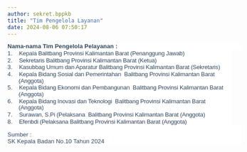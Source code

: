 ```yaml
---
author: sekret.bppkb
title: "Tim Pengelola Layanan"
date: 2024-08-06 07:50:17
---
```

<p class="MsoNormal" style="line-height: 1.1; background: white; margin: 0cm -16.5pt 0cm 0cm; text-align: left;"><span style="font-size: 10pt; font-family: arial, helvetica, sans-serif;"><strong><span style="color: #34495e;"><span style="vertical-align: inherit;"><span style="vertical-align: inherit;">Nama-nama Tim Pengelola Pelayanan :</span></span></span></strong></span></p>

<p class="MsoListParagraphCxSpFirst" style="text-indent: -18.75pt; line-height: 1.1; background: white; margin: 0cm 0cm 0cm 18.75pt; text-align: left;"><span style="font-size: 10pt; font-family: arial, helvetica, sans-serif;"><!-- [if !supportLists]--><span style="color: #34495e;"><span style="mso-list: Ignore;"><span style="vertical-align: inherit;"><span style="vertical-align: inherit;">1.</span></span><span style="font-style: normal; font-variant: normal; font-size-adjust: none; font-kerning: auto; font-optical-sizing: auto; font-feature-settings: normal; font-variation-settings: normal; font-weight: normal; font-stretch: normal; line-height: normal;">&nbsp;&nbsp;&nbsp; </span></span></span><!--[endif]--><span lang="EN-US" style="color: #34495e; letter-spacing: -0.2pt;"><span style="vertical-align: inherit;"><span style="vertical-align: inherit;"> Kepala Balitbang Provinsi Kalimantan Barat (Penanggung Jawab)</span></span></span></span></p>

<p class="MsoListParagraphCxSpMiddle" style="text-indent: -18.75pt; line-height: 1.1; background: white; margin: 0cm 0cm 0cm 18.75pt; text-align: left;"><span style="font-size: 10pt; font-family: arial, helvetica, sans-serif;"><!-- [if !supportLists]--><span style="color: #34495e;"><span style="mso-list: Ignore;"><span style="vertical-align: inherit;"><span style="vertical-align: inherit;">2.</span></span><span style="font-style: normal; font-variant: normal; font-size-adjust: none; font-kerning: auto; font-optical-sizing: auto; font-feature-settings: normal; font-variation-settings: normal; font-weight: normal; font-stretch: normal; line-height: normal;">&nbsp;&nbsp;&nbsp; </span></span></span><!--[endif]--><span lang="EN-US" style="color: #34495e; letter-spacing: -0.2pt;"><span style="vertical-align: inherit;"><span style="vertical-align: inherit;"> Sekretaris Balitbang Provinsi Kalimantan Barat (Ketua)</span></span></span></span></p>

<p class="MsoListParagraphCxSpMiddle" style="text-indent: -18.75pt; line-height: 1.1; background: white; margin: 0cm 0cm 0cm 18.75pt; text-align: left;"><span style="font-size: 10pt; font-family: arial, helvetica, sans-serif;"><!-- [if !supportLists]--><span style="color: #34495e;"><span style="mso-list: Ignore;"><span style="vertical-align: inherit;"><span style="vertical-align: inherit;">3.</span></span><span style="font-style: normal; font-variant: normal; font-size-adjust: none; font-kerning: auto; font-optical-sizing: auto; font-feature-settings: normal; font-variation-settings: normal; font-weight: normal; font-stretch: normal; line-height: normal;">&nbsp;&nbsp;&nbsp; </span></span></span><!--[endif]--><span lang="EN-US" style="color: #34495e; letter-spacing: -0.2pt;"><span style="vertical-align: inherit;"><span style="vertical-align: inherit;"> Kasubbag Umum dan Aparatur Balitbang Provinsi Kalimantan Barat (Sekretaris)</span></span></span></span></p>

<p class="MsoListParagraphCxSpMiddle" style="text-indent: -18.75pt; line-height: 1.1; background: white; margin: 0cm 0cm 0cm 18.75pt; text-align: left;"><span style="font-size: 10pt; font-family: arial, helvetica, sans-serif;"><!-- [if !supportLists]--><span style="color: #34495e;"><span style="mso-list: Ignore;"><span style="vertical-align: inherit;"><span style="vertical-align: inherit;">4.</span></span><span style="font-style: normal; font-variant: normal; font-size-adjust: none; font-kerning: auto; font-optical-sizing: auto; font-feature-settings: normal; font-variation-settings: normal; font-weight: normal; font-stretch: normal; line-height: normal;">&nbsp;&nbsp;&nbsp; </span></span></span><!--[endif]--><span lang="EN-US" style="color: #34495e; letter-spacing: -0.2pt;"><span style="vertical-align: inherit;"><span style="vertical-align: inherit;"> Kepala Bidang Sosial dan Pemerintahan&nbsp; </span></span></span><span style="color: #34495e; letter-spacing: -0.2pt;"><span style="vertical-align: inherit;"><span style="vertical-align: inherit;">Balitbang Provinsi Kalimantan Barat (Anggota)</span></span></span></span></p>

<p class="MsoListParagraphCxSpMiddle" style="text-indent: -18.75pt; line-height: 1.1; background: white; margin: 0cm 0cm 0cm 18.75pt; text-align: left;"><span style="font-size: 10pt; font-family: arial, helvetica, sans-serif;"><!-- [if !supportLists]--><span style="color: #34495e;"><span style="mso-list: Ignore;"><span style="vertical-align: inherit;"><span style="vertical-align: inherit;">5.</span></span><span style="font-style: normal; font-variant: normal; font-size-adjust: none; font-kerning: auto; font-optical-sizing: auto; font-feature-settings: normal; font-variation-settings: normal; font-weight: normal; font-stretch: normal; line-height: normal;">&nbsp;&nbsp;&nbsp; </span></span></span><!--[endif]--><span lang="EN-US" style="color: #34495e; letter-spacing: -0.2pt;"><span style="vertical-align: inherit;"><span style="vertical-align: inherit;"> Kepala Bidang Ekonomi dan Pembangunan&nbsp; </span></span></span><span style="color: #34495e; letter-spacing: -0.2pt;"><span style="vertical-align: inherit;"><span style="vertical-align: inherit;">Balitbang Provinsi Kalimantan Barat (Anggota)</span></span></span></span></p>

<p class="MsoListParagraphCxSpMiddle" style="text-indent: -18.75pt; line-height: 1.1; background: white; margin: 0cm 0cm 0cm 18.75pt; text-align: left;"><span style="font-size: 10pt; font-family: arial, helvetica, sans-serif;"><!-- [if !supportLists]--><span style="color: #34495e;"><span style="mso-list: Ignore;"><span style="vertical-align: inherit;"><span style="vertical-align: inherit;">6.</span></span><span style="font-style: normal; font-variant: normal; font-size-adjust: none; font-kerning: auto; font-optical-sizing: auto; font-feature-settings: normal; font-variation-settings: normal; font-weight: normal; font-stretch: normal; line-height: normal;">&nbsp;&nbsp;&nbsp; </span></span></span><!--[endif]--><span lang="EN-US" style="color: #34495e; letter-spacing: -0.2pt;"><span style="vertical-align: inherit;"><span style="vertical-align: inherit;"> Kepala Bidang Inovasi dan Teknologi&nbsp; </span></span></span><span style="color: #34495e; letter-spacing: -0.2pt;"><span style="vertical-align: inherit;"><span style="vertical-align: inherit;">Balitbang Provinsi Kalimantan Barat (Anggota)</span></span></span></span></p>

<p class="MsoListParagraphCxSpMiddle" style="text-indent: -18.75pt; line-height: 1.1; background: white; margin: 0cm 0cm 0cm 18.75pt; text-align: left;"><span style="font-size: 10pt; font-family: arial, helvetica, sans-serif;"><!-- [if !supportLists]--><span style="color: #34495e;"><span style="mso-list: Ignore;"><span style="vertical-align: inherit;"><span style="vertical-align: inherit;">7.</span></span><span style="font-style: normal; font-variant: normal; font-size-adjust: none; font-kerning: auto; font-optical-sizing: auto; font-feature-settings: normal; font-variation-settings: normal; font-weight: normal; font-stretch: normal; line-height: normal;">&nbsp;&nbsp;&nbsp; </span></span></span><!--[endif]--><span lang="EN-US" style="color: #34495e; letter-spacing: -0.2pt;"><span style="vertical-align: inherit;"><span style="vertical-align: inherit;"> Surawan, S.Pi (Pelaksana&nbsp; </span></span></span><span style="color: #34495e; letter-spacing: -0.2pt;"><span style="vertical-align: inherit;"><span style="vertical-align: inherit;">Balitbang Provinsi Kalimantan Barat (Anggota)</span></span></span></span></p>

<p class="MsoListParagraphCxSpLast" style="text-indent: -18.75pt; line-height: 1.1; background: white; margin: 0cm 0cm 0cm 18.75pt; text-align: left;"><span style="font-size: 10pt; font-family: arial, helvetica, sans-serif;"><!-- [if !supportLists]--><span style="color: #34495e;"><span style="mso-list: Ignore;"><span style="vertical-align: inherit;"><span style="vertical-align: inherit;">8.</span></span><span style="font-style: normal; font-variant: normal; font-size-adjust: none; font-kerning: auto; font-optical-sizing: auto; font-feature-settings: normal; font-variation-settings: normal; font-weight: normal; font-stretch: normal; line-height: normal;">&nbsp;&nbsp;&nbsp; </span></span></span><!--[endif]--><span lang="EN-US" style="color: #34495e; letter-spacing: -0.2pt;"><span style="vertical-align: inherit;"><span style="vertical-align: inherit;"> Efenbdi (Pelaksana Balitbang Provinsi Kalimantan Barat (Anggota)</span></span></span></span></p>

<p class="MsoNormal" style="line-height: 1.1; background: white; margin: 0cm -16.5pt 0cm 0cm; text-align: left;"><span style="font-size: 10pt; font-family: arial, helvetica, sans-serif; color: #666666;">&nbsp;</span></p>

<p class="MsoNormal" style="line-height: 1.1; background: white; margin: 0cm -16.5pt 0cm 0cm; text-align: left;"><span style="font-size: 10pt; font-family: arial, helvetica, sans-serif; color: #34495e;"><span style="vertical-align: inherit;"><span style="vertical-align: inherit;">Sumber :</span></span></span></p>

<p class="MsoNormal" style="line-height: 1.1; background: white; margin: 0cm -16.5pt 0cm 0cm; text-align: left;"><span style="font-size: 10pt; font-family: arial, helvetica, sans-serif; color: #34495e;"><span style="vertical-align: inherit;"><span style="vertical-align: inherit;">SK Kepala Badan No.10 Tahun 2024</span></span></span></p>
